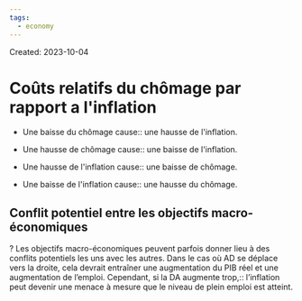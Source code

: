 ```yaml
---
tags:
  - economy
---
```

Created: 2023-10-04

# Coûts relatifs du chômage par rapport a l'inflation

- Une baisse du chômage cause:: une hausse de l'inflation.
<!--SR:!2023-10-10,3,250-->
- Une hausse de chômage cause:: une baisse de l'inflation.
<!--SR:!2023-10-10,3,250-->
- Une hausse de l'inflation cause:: une baisse de chômage.
<!--SR:!2023-10-10,3,250-->
- Une baisse de l'inflation cause:: une hausse du chômage.
<!--SR:!2023-10-10,3,250-->
## Conflit potentiel entre les objectifs macro-économiques
?
Les objectifs macro-économiques peuvent parfois donner lieu à des conflits potentiels les uns avec les autres. Dans le cas où AD se déplace vers la droite, cela devrait entraîner une augmentation du PIB réel et une augmentation de l’emploi. Cependant, si la DA augmente trop,:: l’inflation peut devenir une menace à mesure que le niveau de plein emploi est atteint.
<!--SR:!2023-10-10,3,250-->
